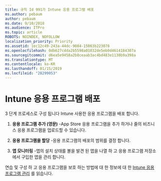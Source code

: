 ```yaml
---
title: 규칙 Id 991가 Intune 응용 프로그램 배포
ms.author: pebaum
author: pebaum
ms.date: 9/10/2018
ms.audience: ITPro
ms.topic: article
ROBOTS: NOINDEX, NOFOLLOW
localization_priority: Priority
ms.assetid: 1ec12c49-243a-44dc-9084-15863b223078
ms.openlocfilehash: 0db627cdda2b5598a01032de5eb0d4614184307a
ms.sourcegitcommit: d6ea5e9458a2b8ceaab3ac4bd483e1130b9a398a
ms.translationtype: MT
ms.contentlocale: ko-KR
ms.lasthandoff: 01/15/2019
ms.locfileid: "28299053"
---
```

# <a name="intune-app-deployment"></a>Intune 응용 프로그램 배포

3 단계 프로세스로 구성 됩니다 Intune 사용한 응용 프로그램을 배포 합니다.
  
1. **응용 프로그램 추가 (영문)** -App Store 응용 프로그램을 추가 하거나 줄의 비즈니스 응용 프로그램을 업로드할 수 있습니다. 
    
2. **응용 프로그램을 할당** -응용 프로그램의 배포의 범위를 결정 합니다. 
    
3. **앱 모니터링** -앱의 설치 상태를 볼을 발견 된 앱을 나열 하 고 응용 프로그램 저장소에서 구입한 앱을 관리 합니다. 
    
연습 및 구성 하 고 응용 프로그램을 보호 하는 방법에 대 한 정보에 대 한 [Intune 응용 프로그램 관리](https://docs.microsoft.com/intune/app-management) 를 읽습니다. 
  

